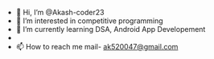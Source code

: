 - 👋 Hi, I’m @Akash-coder23
- 👀 I’m interested in competitive programming 
- 🌱 I’m currently learning DSA, Android App Developement
-
- 📫 How to reach me mail- ak520047@gmail.com

<!---
Akash-coder23/Akash-coder23 is a ✨ special ✨ repository because its `README.md` (this file) appears on your GitHub profile.
You can click the Preview link to take a look at your changes.
--->
